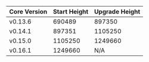 | Core Version | Start Height | Upgrade Height |
| ------------ | ------------ | -------------- |
| v0.13.6      | 690489       | 897350         |
| v0.14.1      | 897351       | 1105250       |
| v0.15.0      | 1105250      | 1249660       |
| v0.16.1      | 1249660      | N/A           |